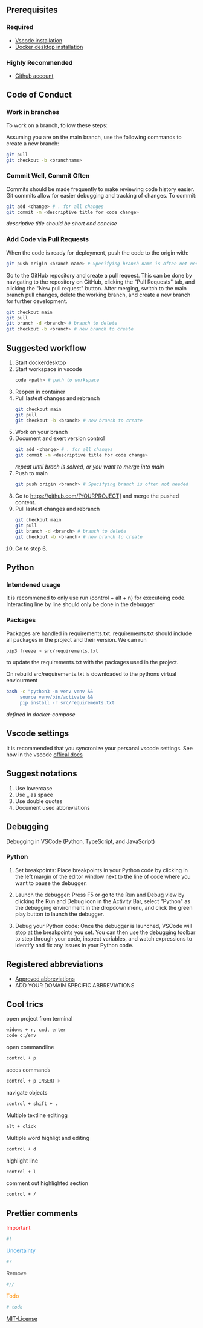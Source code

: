 ## Prerequisites

### Required

- [Vscode installation](https://code.visualstudio.com/)
- [Docker desktop installation](https://www.docker.com/products/docker-desktop/)

### Highly Recommended

- [Github account](https://github.com/)

## Code of Conduct

### Work in branches

To work on a branch, follow these steps:

Assuming you are on the main branch, use the following commands to create a new branch:

```bash
git pull
git checkout -b <branchname>
```

### Commit Well, Commit Often

Commits should be made frequently to make reviewing code history easier. Git commits allow for easier debugging and tracking of changes. To commit:
```bash
git add <change> # . for all changes
git commit -m <descriptive title for code change>
```
*descriptive title should be short and concise*

### Add Code via Pull Requests

When the code is ready for deployment, push the code to the origin with:
```bash
git push origin <branch name> # Specifying branch name is often not needed 
```
Go to the GitHub repository and create a pull request. This can be done by navigating to the repository on GitHub, clicking the "Pull Requests" tab, and clicking the "New pull request" button. After merging, switch to the main branch pull changes, delete the working branch, and create a new branch for further development.
```bash
git checkout main
git pull
git branch -d <branch> # branch to delete
git checkout -b <branch> # new branch to create
```

## Suggested workflow

1.  Start dockerdesktop
2.  Start workspace in vscode
    ```bash
    code <path> # path to workspace
    ```
3.  Reopen in container 
4.  Pull lastest changes and rebranch
    ```bash
    git checkout main
    git pull
    git checkout -b <branch> # new branch to create
    ```
5. Work on your branch
6. Document and exert version control
    ```bash
    git add <change> # . for all changes
    git commit -m <descriptive title for code change>
    ```
    *repeat until brach is solved, or you want to merge into main*
7. Push to main
    ```bash
    git push origin <branch> # Specifying branch is often not needed 
    ```
15. Go to https://github.com/[YOURPROJECT] and merge the pushed content.
16. Pull lastest changes and rebranch
    ```bash
    git checkout main
    git pull
    git branch -d <branch> # branch to delete
    git checkout -b <branch> # new branch to create
    ```
20. Go to step 6.

## Python

### Intendened usage
It is recommened to only use run (control + alt + n) for executeing code.
Interacting line by line should only be done in the debugger

### Packages
Packages are handled in requirements.txt. requirements.txt should include all packages in the project and their version. We can run
```bash
pip3 freeze > src/requirements.txt
```
to update the requirements.txt with the packages used in the project. 

On rebuild src/requirements.txt is downloaded to the pythons virtual enviourment
```bash
bash -c "python3 -m venv venv &&
     source venv/bin/activate &&
     pip install -r src/requirements.txt
```
*defined in docker-compose*

## Vscode settings
It is recommended that you syncronize your personal vscode settings. See how in the vscode [offical docs](https://code.visualstudio.com/docs/editor/settings-sync)

## Suggest notations
1. Use lowercase
2. Use _ as space
3. Use double quotes
4. Document used abbreviations

## Debugging
Debugging in VSCode (Python, TypeScript, and JavaScript)
### Python
1. Set breakpoints: Place breakpoints in your Python code by clicking in the left margin of the editor window next to the line of code where you want to pause the debugger.

2. Launch the debugger: Press F5 or go to the Run and Debug view by clicking the Run and Debug icon in the Activity Bar, select "Python" as the debugging environment in the dropdown menu, and click the green play button to launch the debugger.

3. Debug your Python code: Once the debugger is launched, VSCode will stop at the breakpoints you set. You can then use the debugging toolbar to step through your code, inspect variables, and watch expressions to identify and fix any issues in your Python code.

## Registered abbreviations

- [Approved abbreviations](https://github.com/abbrcode/abbreviations-in-code)
- ADD YOUR DOMAIN SPECIFIC ABBREVIATIONS

## Cool trics

open project from terminal
```bash
widows + r, cmd, enter
code c:/env
```

open commandline
```bash
control + p
```
acces commands
```bash
control + p INSERT >
```

navigate objects
```bash
control + shift + .
```
Multiple textline editingg
```bash
alt + click
```
Multiple word highligt and editing
```bash
control + d
```
highlight line
```bash
control + l
```
comment out highlighted section
```bash
control + /
```

## Prettier comments

<!-- #! Important -->
<span style="color:#FF0000;">Important</span>
```bash
#!
```
<!-- #? Uncertainty -->
<span style="color:#3498DB;">Uncertainty</span>
```bash
#?
```
<!-- #// Remove // -->
<span style="color:#474747;">Remove</span>
```bash
#//
```
<!-- # Todo -->
<span style="color:#FF8C00;">Todo</span>
```bash
# todo
```

[MIT-License](LICENSE)